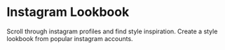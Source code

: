 # Instagram Lookbook
Scroll through instagram profiles and find style inspiration.
Create a style lookbook from popular instagram accounts.
